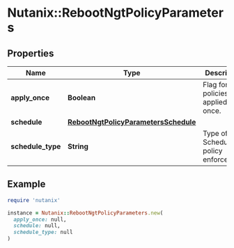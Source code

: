 # Nutanix::RebootNgtPolicyParameters

## Properties

| Name | Type | Description | Notes |
| ---- | ---- | ----------- | ----- |
| **apply_once** | **Boolean** | Flag for policies to be applied only once. | [optional][default to false] |
| **schedule** | [**RebootNgtPolicyParametersSchedule**](RebootNgtPolicyParametersSchedule.md) |  | [optional] |
| **schedule_type** | **String** | Type of Schedule for policy enforcement. |  |

## Example

```ruby
require 'nutanix'

instance = Nutanix::RebootNgtPolicyParameters.new(
  apply_once: null,
  schedule: null,
  schedule_type: null
)
```

